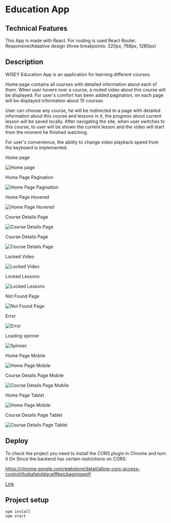 # Education App

## Technical Features

This App is made with React. For routing is used React Router.
Responsive/Adaptive design (three breakpoints: 320px, 768px, 1280px)

## Description

WISEY Education App is an application for learning different courses.

Home page contains all courses with detailed information about each of them. When user hovers over a course, a muted video about this course will be displayed. For user's comfort has been added pagination, on each page will be displayed information about 10 courses.

User can choose any course, he will be redirected to a page with detailed information about this course and lessons in it, the progress about current lesson will be saved locally. After navigating the site, when user switches to this course, to user will be shown the current lesson and the video will start from the moment he finished watching.

For user's convenience, the ability to change video playback speed from the keyboard is implemented.

Home page

![Home page](./assets/home-page.jpg)

Home Page Pagination

![Home Page Pagination](./assets/home-page-pagination.jpg)

Home Page Hovered

![Home Page Hovered](./assets/home-page-hovered.jpg)

Course Details Page

![Course Details Page](./assets/course-details-page.jpg)

Course Details Page

![Course Details Page](./assets/course-details-page-2.jpg)

Locked Video

![Locked Video](./assets/locked-video.jpg)

Locked Lessons

![Locked Lessons](./assets/locked-lessons.jpg)

Not Found Page

![Not Found Page](./assets/not-found-page.jpg)

Error

![Error](./assets/error-page.jpg)

Loading spinner

![Spinner](./assets/loading-spinner.jpg)

Home Page Mobile

![Home Page Mobile](./assets/home-page-mobile.jpg)

Course Details Page Mobile

![Course Details Page Mobile](./assets/course-details-page-mobile.jpg)

Home Page Tablet

![Home Page Mobile](./assets/home-page-tablet.jpg)

Course Details Page Tablet

![Course Details Page Tablet](./assets/course-details-page-tablet.jpg)



## Deploy

To check the project you need to install the CORS plugin in Chrome and turn it On Since the backend has certain restrictions on CORS:

https://chrome.google.com/webstore/detail/allow-cors-access-control/lhobafahddgcelffkeicbaginigeejlf

[Link](https://olgamykhailova.github.io/education-app)

## Project setup

```
npm install
npm start
```